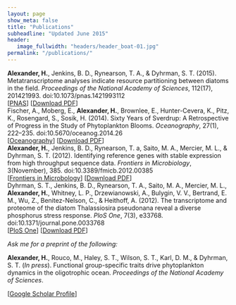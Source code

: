 ```yaml
---
layout: page
show_meta: false
title: "Publications"
subheadline: "Updated June 2015"
header:
   image_fullwidth: "headers/header_boat-01.jpg"
permalink: "/publications/"
---
```

<dl>
<dt style="font-weight: normal;"><b>Alexander, H.</b>, Jenkins, B. D., Rynearson, T. A., & Dyhrman, S. T. (2015). Metatranscriptome analyses indicate resource partitioning between diatoms in the field. <i>Proceedings of the National Academy of Sciences</i>, 112(17), 201421993. doi:10.1073/pnas.1421993112</dt>
<dr>
[<a href="http://www.pnas.org/content/112/17/E2182">PNAS</a>]
[<a href="../downloads/Alexander2015.pdf">Download PDF</a>]
</dr>


<dt style="font-weight: normal;">Fischer, A., Moberg, E., <b>Alexander, H.</b>, Brownlee, E., Hunter-Cevera, K., Pitz, K., Rosengard, S., Sosik, H. (2014). Sixty Years of Sverdrup: A Retrospective of Progress in the Study of Phytoplankton Blooms. <i>Oceanography</i>, 27(1), 222–235. doi:10.5670/oceanog.2014.26</dt>
<dr>
[<a href="http://tos.org/oceanography/archive/27-1_fischer.html">Oceanography</a>]
[<a href="../downloads/Fisher2014.pdf">Download PDF</a>]
</dr>

<dt style="font-weight: normal;"><b>Alexander, H.</b>, Jenkins, B. D., Rynearson, T. a, Saito, M. A., Mercier, M. L., & Dyhrman, S. T. (2012). Identifying reference genes with stable expression from high throughput sequence data. <i>Frontiers in Microbiology</i>, 3(November), 385. doi:10.3389/fmicb.2012.00385</dt>
<dr>
[<a href="http://journal.frontiersin.org/article/10.3389/fmicb.2012.00385/abstract">Frontiers in Microbology</a>]
[<a href="../downloads/Alexander2012.pdf">Download PDF</a>]
</dr>

<dt style="font-weight: normal;">Dyhrman, S. T., Jenkins, B. D., Rynearson, T. A., Saito, M. A., Mercier, M. L., <b>Alexander, H.</b>, Whitney, L. P., Drzewianowski, A., Bulygin, V. V., Bertrand, E. M., Wu, Z., Benitez-Nelson, C., & Heithoff, A. (2012). The transcriptome and proteome of the diatom Thalassiosira pseudonana reveal a diverse phosphorus stress response. <i>PloS One</i>, 7(3), e33768. doi:10.1371/journal.pone.0033768</dt>
[<a href="http://journals.plos.org/plosone/article?id=10.1371/journal.pone.0033768">PloS One</a>]
[<a href="../downloads/Dyhrman2012.pdf">Download PDF</a>]

</dl>

<i>Ask me for a preprint of the following:</i>
<dl>
<dt style="font-weight: normal;"><b>Alexander, H.</b>, Rouco, M., Haley, S. T., Wilson, S. T., Karl, D. M., & Dyhrman, S. T. (<i>In press</i>). Functional group-specific traits drive phytoplankton dynamics in the oligotrophic ocean. <i>Proceedings of the National Academy of Sciences</i>. 

</dl>


[<a href="https://scholar.google.com/citations?user=FdYCw1gAAAAJ&hl=en">Google Scholar Profile</a>]






<script>
  (function(i,s,o,g,r,a,m){i['GoogleAnalyticsObject']=r;i[r]=i[r]||function(){
  (i[r].q=i[r].q||[]).push(arguments)},i[r].l=1*new Date();a=s.createElement(o),
  m=s.getElementsByTagName(o)[0];a.async=1;a.src=g;m.parentNode.insertBefore(a,m)
  })(window,document,'script','//www.google-analytics.com/analytics.js','ga');

  ga('create', 'UA-65421302-1', 'auto');
  ga('send', 'pageview');

</script>
